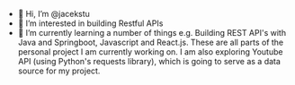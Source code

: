 - 👋 Hi, I’m @jacekstu
- 👀 I’m interested in building Restful APIs
- 🌱 I’m currently learning a number of things e.g. Building REST API's with Java and Springboot, Javascript and React.js. 
     These are all parts of the personal project I am currently working on. I am also exploring Youtube API (using Python's requests library), which is going to serve
     as a data source for my project.

<!---
jacekstu/jacekstu is a ✨ special ✨ repository because its `README.md` (this file) appears on your GitHub profile.
You can click the Preview link to take a look at your changes.
--->
